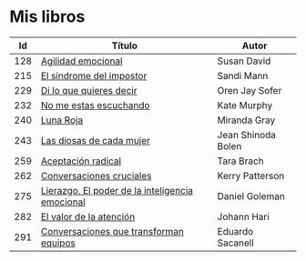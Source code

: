 # Mis libros


| Id | Título | Autor |
|-|-|-|
|128| [Agilidad emocional](./autoayuda/agilidad-emocional.md) | Susan David |
|215| [El síndrome del impostor](./autoayuda/el-sindrome-del-impostor.md) | Sandi Mann |
|229| [Di lo que quieres decir](./autoayuda/Di-lo-que-quieres-decir.md) | Oren Jay Sofer |
|232| [No me estas escuchando](./autoayuda/no-me-estas-escuchando.md) | Kate Murphy |
|240| [Luna Roja](./psicologia/luna-roja.md) | Miranda Gray |
|243| [Las diosas de cada mujer](./psicologia/las-diosas-de-cada-mujer.md) | Jean Shinoda Bolen |
|259| [Aceptación radical](./Mindfulness/aceptacion-radical.md) | Tara Brach |
|262| [Conversaciones cruciales](./autoayuda/conversaciones-cruciales.md) | Kerry Patterson |
|275| [Lierazgo. El poder de la inteligencia emocional](./empresa/liderazgo-el-poder-de-la-inteligencia-emocional.md) | Daniel Goleman |
|282| [El valor de la atención](./empresa/el-valor-de-la-atencion.md) | Johann Hari |
|291| [Conversaciones que transforman equipos](./empresa/conversaciones-que-transforman-equipos.md) | Eduardo Sacanell |
